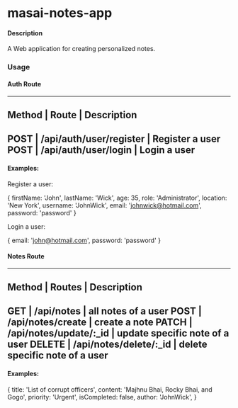 # masai-notes-app

#### Description

A Web application for creating personalized notes.

### Usage

#### Auth Route

----------------------------------------------------------------------
Method |    Route                   | Description
----------------------------------------------------------------------
POST   | /api/auth/user/register    | Register a user
POST   | /api/auth/user/login       | Login a user
----------------------------------------------------------------------

#### Examples:

Register a user:

{
    firstName: 'John',
    lastName: 'Wick',
    age: 35,
    role: 'Administrator',
    location: 'New York',
    username: 'JohnWick',
    email: 'johnwick@hotmail.com',
    password: 'password'
}

Login a user:

{ 
    email: 'john@hotmail.com',
    password: 'password'
}

#### Notes Route

----------------------------------------------------------------------
Method |    Routes                  | Description
----------------------------------------------------------------------
GET    | /api/notes                 | all notes of a user
POST   | /api/notes/create          | create a note
PATCH  | /api/notes/update/:_id     | update specific note of a user
DELETE | /api/notes/delete/:_id     | delete specific note of a user
----------------------------------------------------------------------

#### Examples:

{
    title: 'List of corrupt officers',
    content: 'Majhnu Bhai, Rocky Bhai, and Gogo',
    priority: 'Urgent',
    isCompleted: false,
    author: 'JohnWick',
}